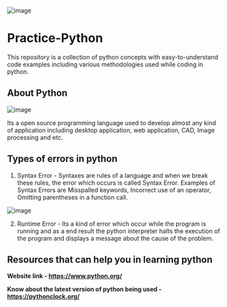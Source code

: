 ![image](https://user-images.githubusercontent.com/60937657/207010052-6ceee59d-12ab-4a34-af33-e05cfa70c6ed.png)

# Practice-Python

This repository is a collection of python concepts with easy-to-understand code examples including various methodologies used while coding in python.

## About Python 

![image](https://user-images.githubusercontent.com/60937657/207038018-10191d37-8c5c-4000-aa8b-780353b37164.png)

Its a open source programming language used to develop almost any kind of application including desktop application, web application, CAD, Image processing and etc. 

## Types of errors in python

1. Syntax Error - Syntaxes are rules of a language and when we break these rules, the error which occurs is called Syntax Error. Examples of Syntax Errors are Misspalled keywords, Incorrect use of an operator, Omitting parentheses in a     function call. 

![image](https://user-images.githubusercontent.com/60937657/208093400-140d0fca-ac08-446a-b25f-e4950bdd685a.png)

2. Runtime Error - Its a kind of error which occur while the program is running and as a end result the python interpreter halts the execution of the program and displays a message about the cause of the problem. 

## Resources that can help you in learning python

**Website link -  https://www.python.org/**

**Know about the latest version of python being used -  https://pythonclock.org/**






